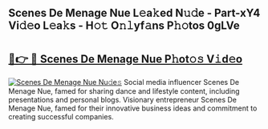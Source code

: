 ## Scenes De Menage Nue L𝚎a𝚔ed N𝚞𝚍e - Part-xY4 Vi𝚍𝚎o L𝚎a𝚔s - H𝚘𝚝 O𝚗𝚕yf𝚊ns P𝚑𝚘tos 0gLVe

# <h2><a href="http://kf8nm0.oniu.top/?m=Scenes+De+Menage+Nue">🔗👉 🔴 Scenes De Menage Nue P𝚑ot𝚘𝚜 V𝚒d𝚎o</a></h2>

[![Scenes De Menage Nue Nu𝚍e𝚜](https://i.imgur.com/0qMVB7G.gif)](http://kf8nm0.oniu.top/?m=Scenes+De+Menage+Nue)
Social media influencer Scenes De Menage Nue, famed for sharing dance and lifestyle content, including presentations and personal blogs. Visionary entrepreneur Scenes De Menage Nue, famed for their innovative business ideas and commitment to creating successful companies.  
